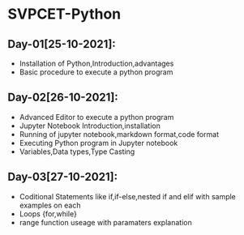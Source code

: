 # SVPCET-Python

## Day-01[25-10-2021]:
  - Installation of Python,Introduction,advantages
  - Basic procedure to execute a python program
## Day-02[26-10-2021]:
  - Advanced Editor to execute a python program
  - Jupyter Notebook Introduction,installation
  - Running of jupyter notebook,markdown format,code format
  - Executing Python program in Jupyter notebook
  - Variables,Data types,Type Casting
## Day-03[27-10-2021]:
  - Coditional Statements like if,if-else,nested if and elif with sample examples on each
  - Loops {for,while}
  - range function useage with paramaters explanation
